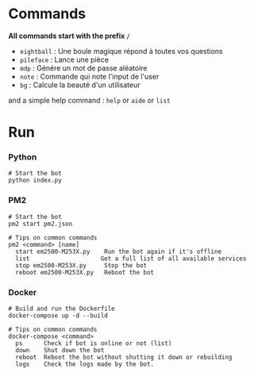 # Commands

**All commands start with the prefix `/`**

- `eightball` : Une boule magique répond à toutes vos questions
- `pileface` : Lance une pièce
- `mdp` : Génére un mot de passe aléatoire
- `note` : Commande qui note l'input de l'user
- `bg` : Calcule la beauté d'un utilisateur

and a simple help command : `help` or `aide` or `list`

# Run

### Python

```
# Start the bot
python index.py
```

### PM2

```
# Start the bot
pm2 start pm2.json

# Tips on common commands
pm2 <command> [name]
  start em2500-M253X.py    Run the bot again if it's offline
  list                    Get a full list of all available services
  stop em2500-M253X.py     Stop the bot
  reboot em2500-M253X.py   Reboot the bot
```

### Docker

```
# Build and run the Dockerfile
docker-compose up -d --build

# Tips on common commands
docker-compose <command>
  ps      Check if bot is online or not (list)
  down    Shut down the bot
  reboot  Reboot the bot without shutting it down or rebuilding
  logs    Check the logs made by the bot.
```
